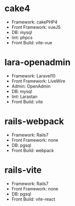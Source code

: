 # cake4
- Framework: cakePHP4 
- Front Framework: vueJS
- DB: mysql
- lint: phpcs
- Front Build: vite-vue

# lara-openadmin
- Framework: Laravel10
- Front Framework: LiveWire
- Admin: OpenAdmin
- DB: mysql
- lint: Larastan
- Front Build: vite

# rails-webpack
- Framework: Rails7
- Front Framework: none
- DB: pgsql
- Front Build: webpack

# rails-vite
- Framework: Rails7
- Front Framework: none
- DB: pgsql
- Front Build: vite-react

